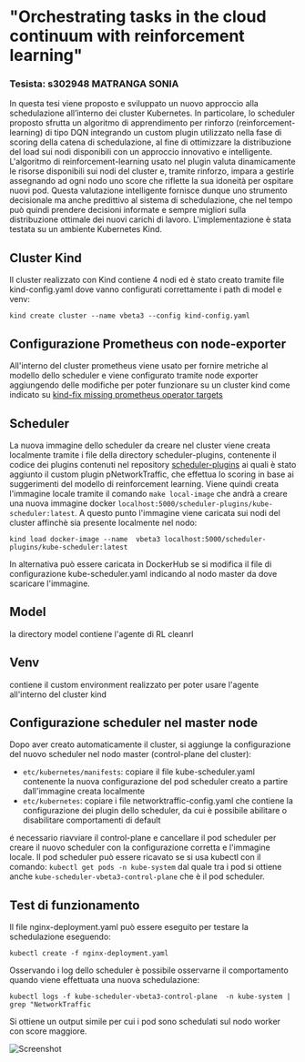 
# "Orchestrating tasks in the cloud continuum with reinforcement learning"
### Tesista: s302948 MATRANGA SONIA 

In questa tesi viene proposto e sviluppato un nuovo approccio alla schedulazione all’interno dei cluster Kubernetes. In particolare, lo scheduler proposto sfrutta un algoritmo di apprendimento per rinforzo (reinforcement-learning) di tipo DQN integrando un custom plugin utilizzato nella fase di scoring della catena di schedulazione, al fine di ottimizzare la distribuzione del load sui nodi disponibili con un approccio innovativo e intelligente.
L'algoritmo di reinforcement-learning usato nel plugin valuta dinamicamente le risorse disponibili sui nodi del cluster e, tramite rinforzo, impara a gestirle assegnando ad ogni nodo uno score che riflette la sua idoneità per ospitare nuovi pod. Questa valutazione intelligente fornisce dunque uno strumento decisionale ma anche predittivo al sistema di schedulazione, che nel tempo può quindi prendere decisioni informate e sempre migliori sulla distribuzione ottimale dei nuovi carichi di lavoro. L'implementazione è stata testata su un ambiente Kubernetes Kind.

## Cluster Kind

Il cluster realizzato con Kind contiene 4 nodi ed è stato creato tramite file kind-config.yaml dove vanno configurati correttamente i path di model e venv:

   ```kind create cluster --name vbeta3 --config kind-config.yaml ``` 

## Configurazione Prometheus con node-exporter

All'interno del cluster prometheus viene usato per fornire metriche al modello dello scheduler e viene configurato tramite node exporter aggiungendo delle modifiche per poter funzionare su un cluster kind come indicato su [kind-fix missing prometheus operator targets](https://medium.com/@charled.breteche/kind-fix-missing-prometheus-operator-targets-1a1ff5d8c8ad)


## Scheduler 

La nuova immagine dello scheduler da creare nel cluster viene creata localmente tramite i file della directory scheduler-plugins, contenente il codice dei plugins contenuti nel repository [scheduler-plugins](https://github.com/kubernetes-sigs/scheduler-plugins) ai quali è stato aggiunto il custom plugin pNetworkTraffic, che effettua lo scoring in base ai suggerimenti del modello di reinforcement learning.
Viene quindi creata l'immagine locale tramite il comando `make local-image` che andrà a creare una nuova immagine docker `localhost:5000/scheduler-plugins/kube-scheduler:latest`.
A questo punto l'immagine viene caricata sui nodi del cluster affinchè sia presente localmente nel nodo:

``` kind load docker-image --name  vbeta3 localhost:5000/scheduler-plugins/kube-scheduler:latest  ```

In alternativa può essere caricata in DockerHub se si modifica il file di configurazione kube-scheduler.yaml indicando al nodo master da dove scaricare l'immagine.

## Model

la directory model contiene l'agente di RL cleanrl

## Venv

contiene il custom environment realizzato per poter usare l'agente all'interno del cluster kind

## Configurazione scheduler nel master node
Dopo aver creato automaticamente il cluster, si aggiunge la configurazione del nuovo scheduler nel nodo master (control-plane del cluster):
- `etc/kubernetes/manifests`: copiare il file kube-scheduler.yaml contenente la nuova configurazione del pod scheduler creato a partire dall'immagine creata localmente
- `etc/kubernetes`: copiare i file networktraffic-config.yaml che contiene la configurazione dei plugin dello scheduler, da cui è possibile abilitare o disabilitare comportamenti di default

é necessario riavviare il control-plane e cancellare il pod scheduler per creare il nuovo scheduler con la configurazione corretta e l'immagine locale. Il pod scheduler può essere ricavato se si usa kubectl con il comando:
``` kubectl get pods -n kube-system ```
dal quale tra i pod si ottiene anche `kube-scheduler-vbeta3-control-plane` che  è il pod scheduler.

## Test di funzionamento

Il file nginx-deployment.yaml può essere eseguito per testare la schedulazione eseguendo:

```kubectl create -f nginx-deployment.yaml ```

Osservando i log dello scheduler è possibile osservarne il comportamento quando viene effettuata una nuova schedulazione:

 ```kubectl logs -f kube-scheduler-vbeta3-control-plane  -n kube-system | grep "NetworkTraffic ```

 Si ottiene un output simile per cui i pod sono schedulati sul nodo worker con score maggiore.

![Screenshot](./img/Screenshot.jpg)
 
 



